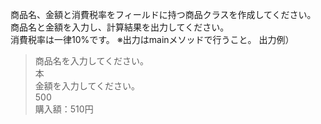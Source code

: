 商品名、金額と消費税率をフィールドに持つ商品クラスを作成してください。  
商品名と金額を入力し、計算結果を出力してください。  
消費税率は一律10%です。
※出力はmainメソッドで行うこと。
出力例）
> 商品名を入力してください。  
> 本  
> 金額を入力してください。   
> 500  
> 購入額：510円
